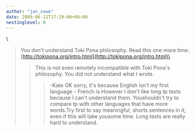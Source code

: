 ```yaml
---
author: "jan_sewe"
date: 2009-06-12T17:29:00+00:00
nestinglevel: 0
---
```

\
> 
> You don't understand Toki Pona philosophy. Read this one more time:[http://tokipona.org/intro.html](http://tokipona.org/intro.html)\
>> This is not even remotely incompatible with Toki Pona's philosophy.
> You did not understand what I wrote.
>>> -Kate
>OK sorry, it's because English isn't my first language - French is.However I don't like long tp texts because I can't understand them. Youshouldn't try to compare tp with other languages that have more words.Try first to say meaningful, shorts sentences in it, even if this will take yousome time. Long texts are really hard to understand.